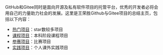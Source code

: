 GitHub和Gitee同时是面向开源及私有软件项目的托管平台，优秀的开发者必将会用自己的力量助力社会的发展。这里是王荣胜Github与Gitee项目的总结主页，包括以下内容：

- [热门项目](https://github.com/WangRongsheng/work/blob/main/Hot.md)：star数较多项目
- [课程项目](https://github.com/WangRongsheng/work/blob/main/Class.md)：本科阶段课程项目
- [参赛项目](https://github.com/WangRongsheng/work/blob/main/Competition.md)：比赛项目
- [实践项目](https://github.com/WangRongsheng/work/blob/main/Practice.md)：个人课外实践项目
